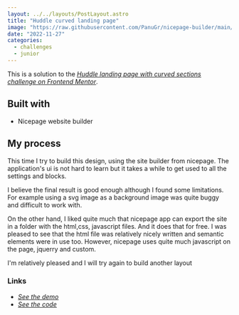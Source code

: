 ```yaml
---
layout: ../../layouts/PostLayout.astro
title: "Huddle curved landing page"
image: "https://raw.githubusercontent.com/PanuGr/nicepage-builder/main/Huddle-landing-page/screenshot.jpg"
date: "2022-11-27"
categories:
  - challenges
  - junior
---
```


This is a solution to the <ins>*[Huddle landing page with curved sections challenge on Frontend Mentor](https://www.frontendmentor.io/challenges/huddle-landing-page-with-curved-sections-5ca5ecd01e82137ec91a50f2)</ins>*.

## Built with
- Nicepage website builder

## My process

This time I try to build this design, using the site builder from nicepage.
The application's ui is not hard to learn but it takes a while to get used to all the settings and blocks. 

I believe the final result is good enough although I found some limitations. For example using a svg image as a background image was quite buggy and difficult to work with.

On the other hand, I liked quite much that nicepage app can export the site in a folder with the html,css, javascript files. And it does that for free.
I was pleased to see that the html file was relatively nicely written and semantic elements were in use too. However, nicepage uses quite much javascript on the page, jquerry and custom.

I'm relatively pleased and I will try again to build another layout

### Links
- *<ins>[See the demo](https://panugr.github.io/nicepage-builder/Huddle-landing-page/)</ins>*
- *<ins>[See the code](https://github.com/PanuGr/nicepage-builder/tree/main/Huddle-landing-page)</ins>*